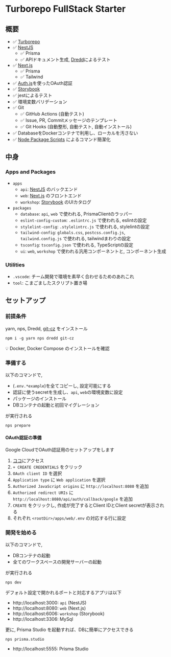 # Turborepo FullStack Starter

## 概要

- ✅ [Turborepo](https://turbo.build/repo/docs)
- ✅ [NestJS](https://docs.nestjs.com)
  - ✅ Prisma
  - ✅ APIドキュメント生成, [Dredd](https://dredd.org/en/latest/)によるテスト
- ✅ [Next.js](https://nextjs.org/docs)
  - ✅ Prisma
  - ✅ Tailwind
- ✅ [Auth.js](https://authjs.dev/getting-started/oauth-tutorial)を使ったOAuth認証
- ✅ [Storybook](https://storybook.js.org/docs/react/get-started/whats-a-story)
- ✅ jestによるテスト
- ✅ 環境変数バリデーション
- ✅ Git
  - ✅ GitHub Actions (自動テスト)
  - ✅ Issue, PR, Commitメッセージのテンプレート
  - ✅ Git Hooks (自動整形, 自動テスト, 自動インストール)
- ✅ DatabaseをDockerコンテナで利用し、ローカルを汚さない
- ✅ [Node Package Scripts](https://github.com/sezna/nps#readme) によるコマンド簡潔化

## 中身

### Apps and Packages

- `apps`
  - `api`: [NestJS](https://docs.nestjs.com) のバックエンド
  - `web`: [Next.js](https://nextjs.org/docs) のフロントエンド
  - `workshop`: [Storybook](https://storybook.js.org/docs/react/get-started/whats-a-story) のUIカタログ
- `packages`
  - `database`: `api`, `web` で使われる, PrismaClientのラッパー
  - `eslint-config-custom`: `.eslintrc.js` で使われる, eslintの設定
  - `stylelint-config`: `.stylelintrc.js` で使われる, stylelintの設定
  - `tailwind-config`: `globals.css`, `postcss.config.js`, `tailwind.config.js` で使われる, tailwindまわりの設定
  - `tsconfig`: `tsconfig.json` で使われる, TypeScriptの設定
  - `ui`: `web`, `workshop` で使われる汎用コンポーネントと, コンポーネント生成

### Utilities

- `.vscode`: チーム開発で環境を素早く合わせるためのあれこれ
- `tool`: こまごましたスクリプト置き場

## セットアップ

### 前提条件

yarn, nps, Dredd, [git-cz](https://www.npmjs.com/package//git-cz) をインストール

```
npm i -g yarn nps dredd git-cz
```

💡 Docker, Docker Compose のインストールを確認

### 準備する

以下のコマンドで,

- (`.env.*example`)を全てコピーし, 設定可能にする
- 認証に使うsecretを生成し、`api`, `web`の環境変数に設定
- パッケージのインストール
- DBコンテナの起動と初回マイグレーション

が実行される

```
nps prepare
```

#### OAuth認証の準備

Google CloudでOAuth認証用のセットアップをします

1. [ココ](https://console.cloud.google.com/apis/credentials)にアクセス
2. `+ CREATE CREDENTIALS` をクリック
3. `OAuth client ID` を選択
4. `Application type` に `Web application` を選択
5. `Authorized JavaScript origins` に `http://localhost:8080` を追加
6. `Authorized redirect URIs` に `http://localhost:8080/api/auth/callback/google` を追加
7. `CREATE` をクリックし, 作成が完了するとClient IDとClient secretが表示される
8. それぞれ `<rootDir>/apps/web/.env` の対応する行に設定

### 開発を始める

以下のコマンドで,

- DBコンテナの起動
- 全てのワークスペースの開発サーバーの起動

が実行される

```
nps dev
```

デフォルト設定で開かれるポートと対応するアプリは以下

- http://localhost:3000: `api` (NestJS)
- http://localhost:8080: `web` (Next.js)
- http://localhost:6006: `workshop` (Storybook)
- http://localhost:3306: MySql

更に, Prisma Studio を起動すれば、DBに簡単にアクセスできる

```
nps prisma.studio
```

- http://localhost:5555: Prisma Studio
